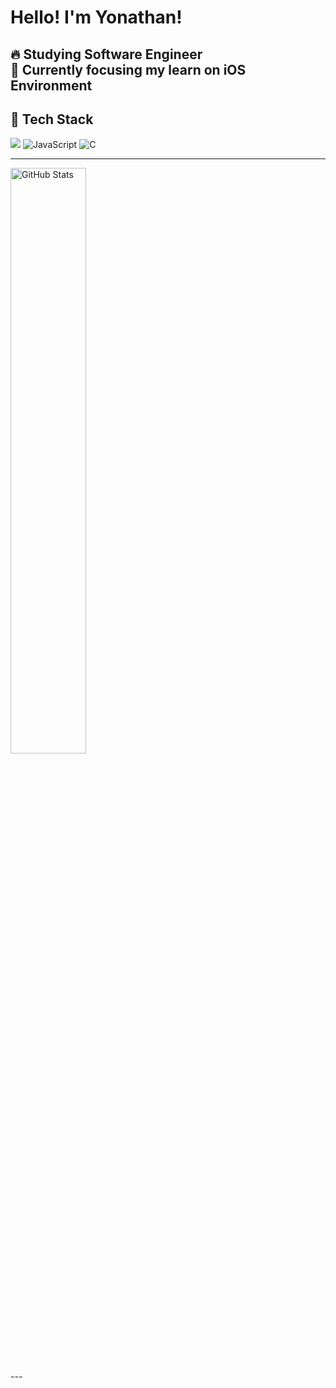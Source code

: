 # Hello! I'm Yonathan!

🔥 Studying Software Engineer<br/>
🍎 Currently focusing my learn on iOS Environment
---
## 🔧 Tech Stack

<p align="left"> <img src="https://img.shields.io/badge/Swift-%23FA7343?style=for-the-badge&logo=swift&logoColor=white"/> <img src="https://img.shields.io/badge/JavaScript-%23F7DF1E?style=for-the-badge&logo=javascript&logoColor=black" alt="JavaScript"/> <img src="https://img.shields.io/badge/C-%2300599C?style=for-the-badge&logo=c&logoColor=white" alt="C"/>
</p>

---
<p align="left">
  <img src="https://github-readme-stats.vercel.app/api?username=Nathz56&show_icons=true&hide_border=true&bg_color=000000&title_color=00FF88&text_color=FFFFFF&icon_color=00FF88" width="49%" alt="GitHub Stats" />
</p>
---
